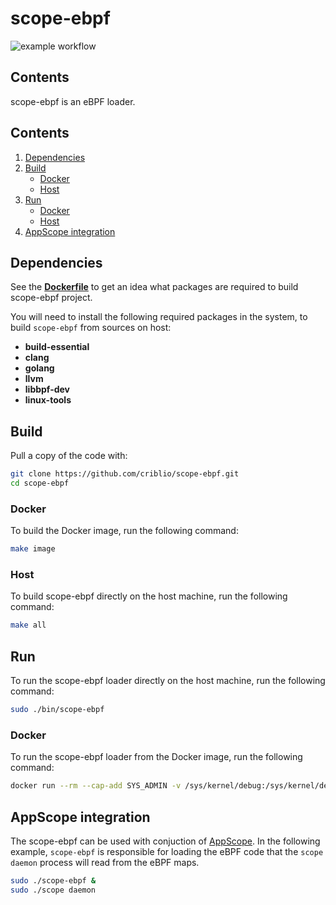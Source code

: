 # scope-ebpf

![example workflow](https://github.com/criblio/scope-ebpf/actions/workflows/build.yml/badge.svg)

## Contents

scope-ebpf is an eBPF loader.

## Contents
1. [Dependencies](#dependencies)
2. [Build](#build)
    * [Docker](#docker)
    * [Host](#host)
3. [Run](#run)
    * [Docker](#docker)
    * [Host](#host)
4. [AppScope integration](#appscope-integration)


## Dependencies

See the **[Dockerfile](Dockerfile)**  to get an idea what packages are required to build scope-ebpf project.

You will need to install the following required packages in the system, to build `scope-ebpf` from sources on host:

* **build-essential**
* **clang**
* **golang**
* **llvm**
* **libbpf-dev**
* **linux-tools**

## Build

Pull a copy of the code with:

```bash
git clone https://github.com/criblio/scope-ebpf.git
cd scope-ebpf
```

### Docker

To build the Docker image, run the following command:

```bash
make image
```

### Host

To build scope-ebpf directly on the host machine, run the following command:

```bash
make all
```

## Run

To run the scope-ebpf loader directly on the host machine, run the following command:

```bash
sudo ./bin/scope-ebpf
```

### Docker

To run the scope-ebpf loader from the Docker image, run the following command:

```bash
docker run --rm --cap-add SYS_ADMIN -v /sys/kernel/debug:/sys/kernel/debug:ro cribl/scope-ebpf:latest scope-ebpf
```

## AppScope integration

The scope-ebpf can be used with conjuction of [AppScope](https://appscope.dev/).
In the following example, `scope-ebpf` is responsible for loading the eBPF code that the `scope daemon` process will read from the eBPF maps.

```bash
sudo ./scope-ebpf &
sudo ./scope daemon 
```
